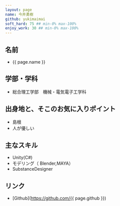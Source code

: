 ```yaml
---
layout: page
name: 今井勇樹
github: yukimaimai
soft_hard: 75 ## min-0% max-100%
enjoy_work: 30 ## min-0% max-100%
---
```


## 名前
- {{ page.name }}

## 学部・学科
- 総合理工学部　機械・電気電子工学科

## 出身地と、そこのお気に入りポイント
- 島根
- 人が優しい


## 主なスキル
- Unity(C#)
- モデリング（ Blender,MAYA）
- SubstanceDesigner

## リンク
- [Github](https://github.com/{{ page.github }})
